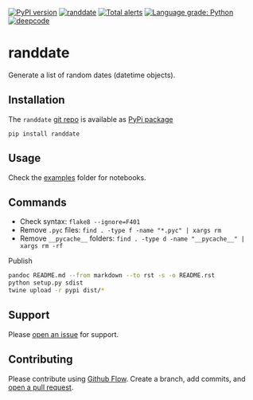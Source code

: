 [![PyPI version](https://badge.fury.io/py/randdate.svg)](https://badge.fury.io/py/randdate)
[![randdate](https://snyk.io/advisor/python/randdate/badge.svg)](https://snyk.io/advisor/python/randdate)
[![Total alerts](https://img.shields.io/lgtm/alerts/g/kmedian/randdate.svg?logo=lgtm&logoWidth=18)](https://lgtm.com/projects/g/kmedian/randdate/alerts/)
[![Language grade: Python](https://img.shields.io/lgtm/grade/python/g/kmedian/randdate.svg?logo=lgtm&logoWidth=18)](https://lgtm.com/projects/g/kmedian/randdate/context:python)
[![deepcode](https://www.deepcode.ai/api/gh/badge?key=eyJhbGciOiJIUzI1NiIsInR5cCI6IkpXVCJ9.eyJwbGF0Zm9ybTEiOiJnaCIsIm93bmVyMSI6ImttZWRpYW4iLCJyZXBvMSI6InJhbmRkYXRlIiwiaW5jbHVkZUxpbnQiOmZhbHNlLCJhdXRob3JJZCI6Mjk0NTIsImlhdCI6MTYxOTU0MDM0N30.mqU-JDLOg9XOiZ0xoxHVsWFmm9sPiYnBGg49okrZzi8)](https://www.deepcode.ai/app/gh/kmedian/randdate/_/dashboard?utm_content=gh%2Fkmedian%2Franddate)

# randdate
Generate a list of random dates (datetime objects).


## Installation
The `randdate` [git repo](http://github.com/kmedian/randdate) is available as [PyPi package](https://pypi.org/project/randdate)

```
pip install randdate
```


## Usage
Check the [examples](examples) folder for notebooks.


## Commands
* Check syntax: `flake8 --ignore=F401`
* Remove `.pyc` files: `find . -type f -name "*.pyc" | xargs rm`
* Remove `__pycache__` folders: `find . -type d -name "__pycache__" | xargs rm -rf`

Publish

```sh
pandoc README.md --from markdown --to rst -s -o README.rst
python setup.py sdist 
twine upload -r pypi dist/*
```

## Support
Please [open an issue](https://github.com/kmedian/randdate/issues/new) for support.


## Contributing
Please contribute using [Github Flow](https://guides.github.com/introduction/flow/). Create a branch, add commits, and [open a pull request](https://github.com/kmedian/randdate/compare/).
